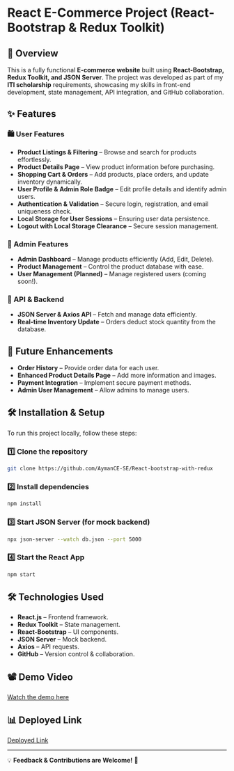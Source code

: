 # React E-Commerce Project (React-Bootstrap & Redux Toolkit)

## 📌 Overview
This is a fully functional **E-commerce website** built using **React-Bootstrap, Redux Toolkit, and JSON Server**. The project was developed as part of my **ITI scholarship** requirements, showcasing my skills in front-end development, state management, API integration, and GitHub collaboration.

## ✨ Features
### 🛍️ User Features
- **Product Listings & Filtering** – Browse and search for products effortlessly.
- **Product Details Page** – View product information before purchasing.
- **Shopping Cart & Orders** – Add products, place orders, and update inventory dynamically.
- **User Profile & Admin Role Badge** – Edit profile details and identify admin users.
- **Authentication & Validation** – Secure login, registration, and email uniqueness check.
- **Local Storage for User Sessions** – Ensuring user data persistence.
- **Logout with Local Storage Clearance** – Secure session management.

### 🔧 Admin Features
- **Admin Dashboard** – Manage products efficiently (Add, Edit, Delete).
- **Product Management** – Control the product database with ease.
- **User Management (Planned)** – Manage registered users (coming soon!).

### 🔗 API & Backend
- **JSON Server & Axios API** – Fetch and manage data efficiently.
- **Real-time Inventory Update** – Orders deduct stock quantity from the database.

## 🚀 Future Enhancements
- **Order History** – Provide order data for each user.
- **Enhanced Product Details Page** – Add more information and images.
- **Payment Integration** – Implement secure payment methods.
- **Admin User Management** – Allow admins to manage users.

## 🛠️ Installation & Setup
To run this project locally, follow these steps:

### 1️⃣ Clone the repository
```bash
git clone https://github.com/AymanCE-SE/React-bootstrap-with-redux
```

### 2️⃣ Install dependencies
```bash
npm install
```

### 3️⃣ Start JSON Server (for mock backend)
```bash
npx json-server --watch db.json --port 5000
```

### 4️⃣ Start the React App
```bash
npm start
```

## 🛠️ Technologies Used
- **React.js** – Frontend framework.
- **Redux Toolkit** – State management.
- **React-Bootstrap** – UI components.
- **JSON Server** – Mock backend.
- **Axios** – API requests.
- **GitHub** – Version control & collaboration.

## 📽️ Demo Video
[Watch the demo here](https://1drv.ms/v/c/33064a6e3ca91dd0/EckVi9JXpWJCmavj3kmGpcIBQXD_1QW1g7KVAPZZWfDsKw?e=PdCRbX) 

## 📊 Deployed Link
[Deployed Link](https://react-bootstrap-redux-app.windsurf.build/)

---
💡 **Feedback & Contributions are Welcome!** 🚀
